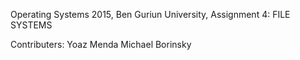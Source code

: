 Operating Systems 2015, Ben Guriun University,
Assignment 4: FILE SYSTEMS

Contributers:
Yoaz Menda
Michael Borinsky
